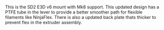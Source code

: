 This is the SD2 E3D v6 mount with Mk8 support. This updated design has a PTFE tube in the 
lever to provide a better smoother path for flexible filaments like NinjaFlex. There is also
a updated back plate thats thicker to prevent flex in the extruder assembly.
